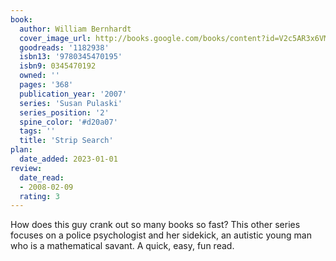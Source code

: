 ```yaml
---
book:
  author: William Bernhardt
  cover_image_url: http://books.google.com/books/content?id=V2c5AR3x6VMC&printsec=frontcover&img=1&zoom=1&source=gbs_api
  goodreads: '1182938'
  isbn13: '9780345470195'
  isbn9: 0345470192
  owned: ''
  pages: '368'
  publication_year: '2007'
  series: 'Susan Pulaski'
  series_position: '2'
  spine_color: '#d20a07'
  tags: ''
  title: 'Strip Search'
plan:
  date_added: 2023-01-01
review:
  date_read:
  - 2008-02-09
  rating: 3
---
```

How does this guy crank out so many books so fast? This other series focuses on a police psychologist and her sidekick, an autistic young man who is a mathematical savant. A quick, easy, fun read.
